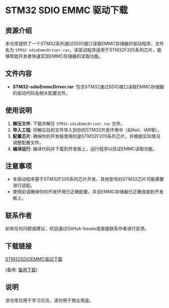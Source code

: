 # STM32 SDIO EMMC 驱动下载

## 资源介绍

本仓库提供了一个STM32系列通过SDIO接口读取EMMC存储器的驱动程序，文件名为 `STM32-sdioEmmcDriver.rar`。该驱动程序适用于STM32F205系列芯片，能够帮助开发者快速实现EMMC存储器的读取功能。

## 文件内容

- **STM32-sdioEmmcDriver.rar**: 包含STM32通过SDIO接口读取EMMC存储器的驱动代码及相关配置文件。

## 使用说明

1. **解压文件**: 下载并解压 `STM32-sdioEmmcDriver.rar` 文件。
2. **导入工程**: 将解压后的文件导入到你的STM32开发环境中（如Keil、IAR等）。
3. **配置芯片**: 确保你的开发板使用的是STM32F205系列芯片，并根据实际情况调整配置文件。
4. **编译运行**: 编译代码并下载到开发板上，运行程序以验证EMMC读取功能。

## 注意事项

- 本驱动程序基于STM32F205系列芯片开发，其他型号的STM32芯片可能需要进行适配。
- 使用前请确保你的开发环境已正确配置，并且EMMC存储器已正确连接到开发板上。

## 联系作者

如有任何问题或建议，欢迎通过GitHub Issues或直接联系作者进行反馈。

## 下载链接
[STM32SDIOEMMC驱动下载](https://pan.quark.cn/s/e2314a6b1ab9) 

(备用: [备用下载](https://pan.baidu.com/s/1V0P5K00p1W-mhrXJAOgA0w?pwd=1234))

## 说明

该仓库仅用于学习交流，请勿用于商业用途。
